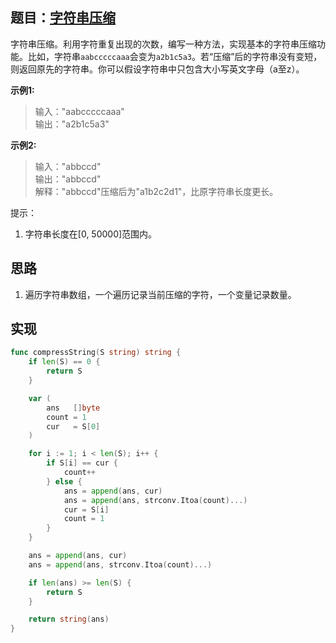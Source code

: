 ## 题目：[字符串压缩](https://leetcode-cn.com/problems/compress-string-lcci/)

字符串压缩。利用字符重复出现的次数，编写一种方法，实现基本的字符串压缩功能。比如，字符串`aabcccccaaa`会变为`a2b1c5a3`。若“压缩”后的字符串没有变短，则返回原先的字符串。你可以假设字符串中只包含大小写英文字母（a至z）。

**示例1:**
 >输入："aabcccccaaa"  
 >输出："a2b1c5a3"  

**示例2:**
 >输入："abbccd"  
 >输出："abbccd"  
 >解释："abbccd"压缩后为"a1b2c2d1"，比原字符串长度更长。  
 
 提示：
 1. 字符串长度在[0, 50000]范围内。
     
## 思路
1. 遍历字符串数组，一个遍历记录当前压缩的字符，一个变量记录数量。

## 实现
```go
func compressString(S string) string {
	if len(S) == 0 {
		return S
	}

	var (
		ans   []byte
		count = 1
		cur   = S[0]
	)

	for i := 1; i < len(S); i++ {
		if S[i] == cur {
			count++
		} else {
			ans = append(ans, cur)
			ans = append(ans, strconv.Itoa(count)...)
			cur = S[i]
			count = 1
		}
	}

	ans = append(ans, cur)
	ans = append(ans, strconv.Itoa(count)...)

	if len(ans) >= len(S) {
		return S
	}

	return string(ans)
}
```